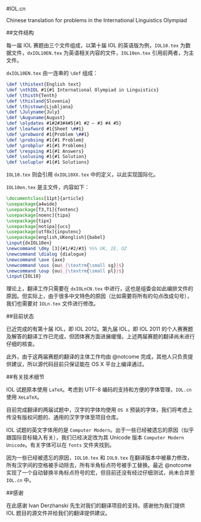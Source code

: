 #IOL.cn

Chinese translation for problems in the International Linguistics Olympiad

##文件结构

每一届 IOL 赛题由三个文件组成，以第十届 IOL 的英语版为例，``IOL10.tex`` 为数据文件，``dxIOL10EN.tex`` 为英语相关内容的文件，``IOL10en.tex`` 引用前两者，为主文件。

``dxIOL10EN.tex`` 由一连串的 ``\def`` 组成：

```LaTeX
\def \thistext{English text}
\def \nthIOL #1{#1 International Olympiad in Linguistics}
\def \thisth{Tenth}
\def \thisland{Slovenia}
\def \thistown{Ljubljana}
\def \Julyname{July}
\def \Auguname{August}
\def \olydates #1#2#3#4#5{#1 #2 – #3 #4 #5}
\def \leafword #1{Sheet \##1}
\def \probword #1{Problem \##1}
\def \probsing #1{#1 Problem}
\def \probplur #1{#1 Problems}
\def \respsing #1{#1 Answers}
\def \solusing #1{#1 Solution}
\def \soluplur #1{#1 Solutions}
```

``IOL10.tex`` 则会引用 ``dxIOL10XX.tex`` 中的定义，以此实现国际化。

``IOL10en.tex`` 是主文件，内容如下：

```LaTeX
\documentclass[11pt]{article}
\usepackage{a4wide}
\usepackage[T3,T1]{fontenc}
\usepackage[noenc]{tipa}
\usepackage{tipx}
\usepackage[notipa]{ucs}
\usepackage[utf8x]{inputenc}
\usepackage[english,UKenglish]{babel}
\input{dxIOL10en}
\newcommand \dmy [3]{#1/#2/#3} %%% UK, IE, OZ
\newcommand \dialog {dialogue}
\newcommand \axe {axe}
\newcommand \ous {ou$_{\textrm{\small sg}}$}
\newcommand \oup {ou$_{\textrm{\small pl}}$}
\input{IOL10}
```

理论上，翻译工作只需要在 ``dxIOLnCN.tex`` 中进行，这也是组委会如此编排文件的原因。但实际上，由于很多中文特色的原因（比如需要将所有的句点改成句号），我们也需要对 ``IOLn.tex`` 文件进行修改。

##目前状态

已近完成的有第十届 IOL，即 IOL 2012。第九届 IOL，即 IOL 2011 的个人赛赛题及解答的翻译工作已完成，但团体赛方面进展缓慢。上述两届赛题的翻译尚未进行仔细的核查。

此外，由于这两届赛题的翻译的主体工作均由 @notcome 完成，其他人只负责提供建议，所以源代码目前只保证能在 OS X 平台上编译通过。

##有关技术细节

IOL 试题原本使用 ``LaTeX``。考虑到 UTF-8 编码的支持和方便的字体管理，``IOL.cn`` 使用 ``XeLaTeX``。

目前完成翻译的两届试题中，汉字的字体均使用 ``OS X`` 预装的字体，我们将考虑上传没有版权问题的、通用的汉字字体至项目仓库。

IOL 试题的英文字体用的是 ``Computer Modern``。出于一些已经被遗忘的原因（似乎跟国际音标输入有关），我们已经决定改为其 Unicode 版本 ``Computer Modern Unicode``。有关字体可以在 ``fonts`` 文件夹找到。

因为一些已经被遗忘的原因，``IOL10.tex`` 和 ``IOL9.tex`` 在翻译版本中被暴力修改，所有汉字间的空格被手动除去，所有半角标点符号被手工替换。最近 @notcome 实现了一个自动替换半角标点符号的宏，但目前还没有经过仔细测试，尚未合并至 ``IOL.cn`` 中。

##感谢

在此感谢 Ivan Derzhanski 先生对我们的翻译项目的支持。感谢他为我们提供 IOL 题目的源文件并给我们的翻译提供建议。